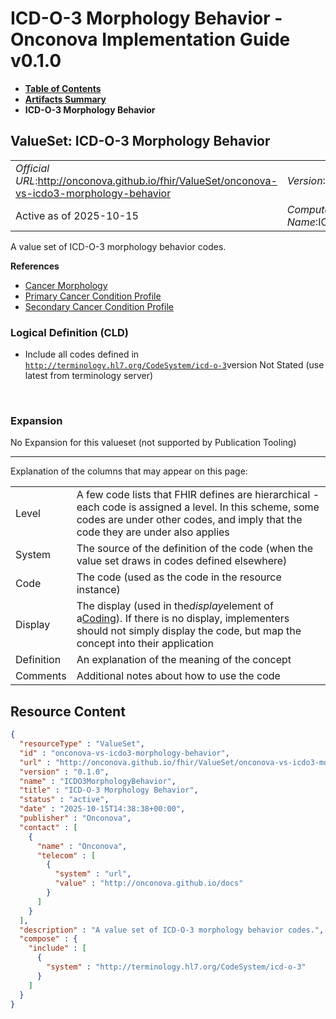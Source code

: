 # ICD-O-3 Morphology Behavior - Onconova Implementation Guide v0.1.0

* [**Table of Contents**](toc.md)
* [**Artifacts Summary**](artifacts.md)
* **ICD-O-3 Morphology Behavior**

## ValueSet: ICD-O-3 Morphology Behavior 

| | |
| :--- | :--- |
| *Official URL*:http://onconova.github.io/fhir/ValueSet/onconova-vs-icdo3-morphology-behavior | *Version*:0.1.0 |
| Active as of 2025-10-15 | *Computable Name*:ICDO3MorphologyBehavior |

 
A value set of ICD-O-3 morphology behavior codes. 

 **References** 

* [Cancer Morphology](StructureDefinition-onconova-ext-cancer-morphology.md)
* [Primary Cancer Condition Profile](StructureDefinition-onconova-primary-cancer-condition.md)
* [Secondary Cancer Condition Profile](StructureDefinition-onconova-secondary-cancer-condition.md)

### Logical Definition (CLD)

* Include all codes defined in [`http://terminology.hl7.org/CodeSystem/icd-o-3`](http://terminology.hl7.org/6.5.0/CodeSystem-icd-o-3.html)version Not Stated (use latest from terminology server)

 

### Expansion

No Expansion for this valueset (not supported by Publication Tooling)

-------

 Explanation of the columns that may appear on this page: 

| | |
| :--- | :--- |
| Level | A few code lists that FHIR defines are hierarchical - each code is assigned a level. In this scheme, some codes are under other codes, and imply that the code they are under also applies |
| System | The source of the definition of the code (when the value set draws in codes defined elsewhere) |
| Code | The code (used as the code in the resource instance) |
| Display | The display (used in the*display*element of a[Coding](http://hl7.org/fhir/R4/datatypes.html#Coding)). If there is no display, implementers should not simply display the code, but map the concept into their application |
| Definition | An explanation of the meaning of the concept |
| Comments | Additional notes about how to use the code |



## Resource Content

```json
{
  "resourceType" : "ValueSet",
  "id" : "onconova-vs-icdo3-morphology-behavior",
  "url" : "http://onconova.github.io/fhir/ValueSet/onconova-vs-icdo3-morphology-behavior",
  "version" : "0.1.0",
  "name" : "ICDO3MorphologyBehavior",
  "title" : "ICD-O-3 Morphology Behavior",
  "status" : "active",
  "date" : "2025-10-15T14:38:38+00:00",
  "publisher" : "Onconova",
  "contact" : [
    {
      "name" : "Onconova",
      "telecom" : [
        {
          "system" : "url",
          "value" : "http://onconova.github.io/docs"
        }
      ]
    }
  ],
  "description" : "A value set of ICD-O-3 morphology behavior codes.",
  "compose" : {
    "include" : [
      {
        "system" : "http://terminology.hl7.org/CodeSystem/icd-o-3"
      }
    ]
  }
}

```
